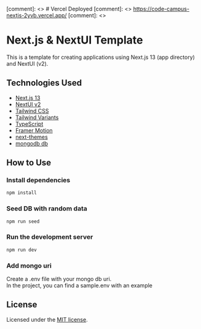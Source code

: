 
[comment]: <> # Vercel Deployed
[comment]: <> https://code-campus-nextjs-2yvb.vercel.app/
[comment]: <> 
# Next.js & NextUI Template

This is a template for creating applications using Next.js 13 (app directory) and NextUI (v2).

## Technologies Used

- [Next.js 13](https://nextjs.org/docs/getting-started)
- [NextUI v2](https://nextui.org/)
- [Tailwind CSS](https://tailwindcss.com/)
- [Tailwind Variants](https://tailwind-variants.org)
- [TypeScript](https://www.typescriptlang.org/)
- [Framer Motion](https://www.framer.com/motion/)
- [next-themes](https://github.com/pacocoursey/next-themes)
- [mongodb db](https://www.mongodb.com/)

## How to Use

### Install dependencies

```bash
npm install
```

### Seed DB with random data

```bash
npm run seed
```

### Run the development server

```bash
npm run dev
```

### Add mongo uri

Create a .env file with your mongo db uri.<br />
In the project, you can find a sample.env with an example

## License

Licensed under the [MIT license](https://github.com/nextui-org/next-app-template/blob/main/LICENSE).
